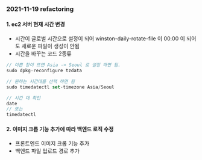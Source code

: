 ### 2021-11-19 refactoring

#### 1. ec2 서버 현재 시간 변경

- 시간이 글로벌 시간으로 설정이 되어 winston-daily-rotate-file 이 00:00 이 되어도 새로운 파일이 생성이 안됨
- 시간을 바꾸는 코드 2종류

```jsx
// 이쁜 창이 뜨면 Asia -> Seoul 로 설정 하면 됨.
sudo dpkg-reconfigure tzdata

// 원하는 시간대를 선택 하면 됨
sudo timedatectl set-timezone Asia/Seoul

// 시간 대 확인
date
// 또는
timedatectl

```

#### 2. 이미지 크롭 기능 추가에 따라 백엔드 로직 수정

- 프론트엔드 이미지 크롭 기능 추가
- 백엔드 파일 업로드 경로 추가
